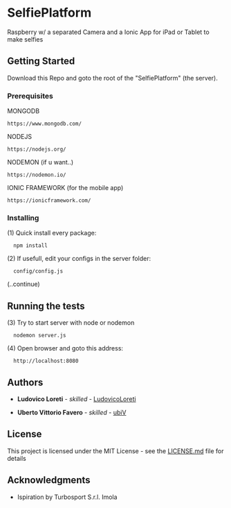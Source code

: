 # SelfiePlatform
Raspberry w/ a separated Camera and a Ionic App for iPad or Tablet to make selfies

## Getting Started

Download this Repo and goto the root of the "SelfiePlatform" (the server). 

### Prerequisites

MONGODB

```
https://www.mongodb.com/
```

NODEJS

```
https://nodejs.org/
```

NODEMON (if u want..)

```
https://nodemon.io/
```

IONIC FRAMEWORK (for the mobile app)

```
https://ionicframework.com/
```

### Installing

(1) Quick install every package:

```
  npm install
```

(2) If usefull, edit your configs in the server folder:

```
  config/config.js
```
(..continue)

## Running the tests

(3) Try to start server with node or nodemon

```
  nodemon server.js
```

(4) Open browser and goto this address:

```
  http://localhost:8080
```

## Authors

* **Ludovico Loreti** - *skilled* - [LudovicoLoreti](https://github.com/ludovicoloreti)

* **Uberto Vittorio Favero** - *skilled* - [ubiV](https://github.com/ubiV)

## License

This project is licensed under the MIT License - see the [LICENSE.md](LICENSE.md) file for details

## Acknowledgments

* Ispiration by Turbosport S.r.l. Imola
